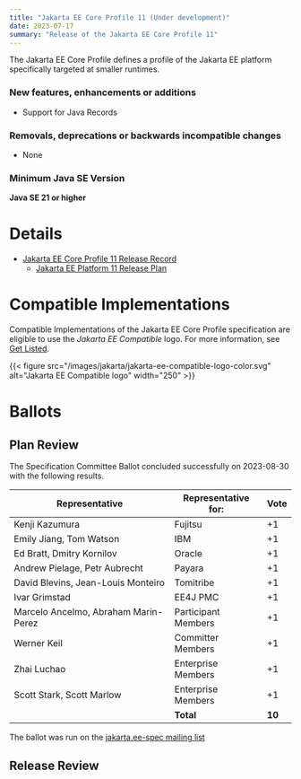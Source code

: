 ```yaml
---
title: "Jakarta EE Core Profile 11 (Under development)"
date: 2023-07-17
summary: "Release of the Jakarta EE Core Profile 11"
---
```

The Jakarta EE Core Profile defines a profile of the Jakarta EE platform specifically targeted at smaller runtimes.

### New features, enhancements or additions
<!-- List here -->
* Support for Java Records 

### Removals, deprecations or backwards incompatible changes
<!-- List here -->
* None

### Minimum Java SE Version
<!-- Specify the minimum required Java SE version for this specification -->
**Java SE 21 or higher**

# Details

* [Jakarta EE Core Profile 11 Release Record](https://projects.eclipse.org/projects/ee4j.jakartaee-platform/releases/core-profile-11)
    * [Jakarta EE Platform 11 Release Plan](https://jakartaee.github.io/jakartaee-platform/jakartaee11/JakartaEE11ReleasePlan)

# Compatible Implementations

Compatible Implementations of the Jakarta EE Core Profile specification are eligible to use the _Jakarta EE Compatible_ logo. For more information, see [Get Listed](/compatibility/get-listed/).

{{< figure src="/images/jakarta/jakarta-ee-compatible-logo-color.svg" alt="Jakarta EE Compatible logo" width="250" >}}

<!--* [Jakarta EE 11 Core Profile Compatible Implementations](https://jakarta.ee/compatibility/certification/11/)-->

# Ballots

## Plan Review
The Specification Committee Ballot concluded successfully on 2023-08-30 with the following results.

| Representative                                 | Representative for: |  Vote   |
|------------------------------------------------|---------------------|---------|
| Kenji Kazumura                                 | Fujitsu             |   +1    |
| Emily Jiang, Tom Watson                        | IBM                 |   +1    |
| Ed Bratt, Dmitry Kornilov                      | Oracle              |   +1    |
| Andrew Pielage, Petr Aubrecht                  | Payara              |   +1    |
| David Blevins, Jean-Louis Monteiro             | Tomitribe           |   +1    |
| Ivar Grimstad                                  | EE4J PMC            |   +1    |
| Marcelo Ancelmo, Abraham Marin-Perez           | Participant Members |   +1    |
| Werner Keil                                    | Committer Members   |   +1    |
| Zhai Luchao                                    | Enterprise Members  |   +1    |
| Scott Stark, Scott Marlow                      | Enterprise Members  |   +1    |
|                                                | **Total**           | **10**  |

The ballot was run on the [jakarta.ee-spec mailing list](https://www.eclipse.org/lists/jakarta.ee-spec/msg03113.html)

## Release Review

